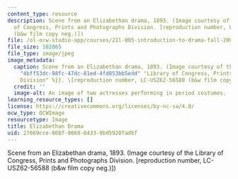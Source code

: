 ```yaml
---
content_type: resource
description: Scene from an Elizabethan drama, 1893. (Image courtesy of the Library
  of Congress, Prints and Photographs Division. [reproduction number, LC-USZ62-56588
  (b&w film copy neg.)])
file: /ol-ocw-studio-app/courses/21l-005-introduction-to-drama-fall-2004/27669cce068f966084339bd5920fad6f_21l-005f04.jpg
file_size: 102865
file_type: image/jpeg
image_metadata:
  caption: Scene from an Elizabethan drama, 1893. (Image courtesy of the {{% resource_link
    "4bff53dc-98fc-47dc-81ed-4fd853bb5edd" "Library of Congress, Prints and Photographs
    Division" %}}. \[reproduction number, LC-USZ62-56588 (b&w film copy neg.)\])
  credit: ''
  image-alt: An image of two actresses performing in period costumes.
learning_resource_types: []
license: https://creativecommons.org/licenses/by-nc-sa/4.0/
ocw_type: OCWImage
resourcetype: Image
title: Elizabethan Drama
uid: 27669cce-068f-9660-8433-9bd5920fad6f
---
```

Scene from an Elizabethan drama, 1893. (Image courtesy of the Library of Congress, Prints and Photographs Division. [reproduction number, LC-USZ62-56588 (b&w film copy neg.)])
